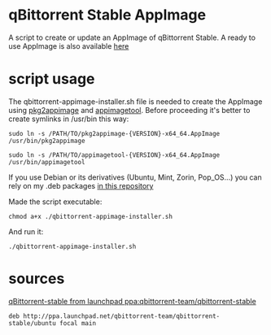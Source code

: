 # qBittorrent Stable AppImage
A script to create or update an AppImage of qBittorrent Stable. A ready to use AppImage is also available [here](https://github.com/ivan-hc/qbittorrent-latest-appimage/releases)

# script usage
The qbittorrent-appimage-installer.sh file is needed to create the AppImage using [pkg2appimage](https://github.com/AppImage/pkg2appimage) and [appimagetool](https://github.com/AppImage/AppImageKit). Before proceeding it's better to create symlinks in /usr/bin this way:

`sudo ln -s /PATH/TO/pkg2appimage-{VERSION}-x64_64.AppImage /usr/bin/pkg2appimage`

`sudo ln -s /PATH/TO/appimagetool-{VERSION}-x64_64.AppImage /usr/bin/appimagetool`

If you use Debian or its derivatives (Ubuntu, Mint, Zorin, Pop_OS...) you can rely on my .deb packages [in this repository](https://github.com/ivan-hc/AppImage-Tools-for-Debian)

Made the script executable:

`chmod a+x ./qbittorrent-appimage-installer.sh`

And run it:

`./qbittorrent-appimage-installer.sh`

# sources
[qBittorrent-stable from launchpad ppa:qbittorrent-team/qbittorrent-stable](https://launchpad.net/~qbittorrent-team/+archive/ubuntu/qbittorrent-stable)

`deb http://ppa.launchpad.net/qbittorrent-team/qbittorrent-stable/ubuntu focal main`
